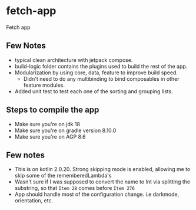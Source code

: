 # fetch-app
Fetch app

## Few Notes
- typical clean architecture with jetpack compose.
- build-logic folder contains the plugins used to build the rest of the app.
- Modularization by using core, data, feature to improve build speed.
  - Didn't need to do any multibinding to bind composables in other feature modules.
- Added unit test to test each one of the sorting and grouping lists.

## Steps to compile the app
- Make sure you're on jdk 18
- Make sure you're on gradle version 8.10.0
- Make sure you're on AGP 8.6

## Few notes
- This is on kotlin 2.0.20. Strong skipping mode is enabled, allowing me to skip some of the rememberedLambda's
- Wasn't sure if I was supposed to convert the name to Int via splitting the substring, so that `Item 28` comes before `Item 276`
- App should handle most of the configuration change. i.e darkmode, orientation, etc.
